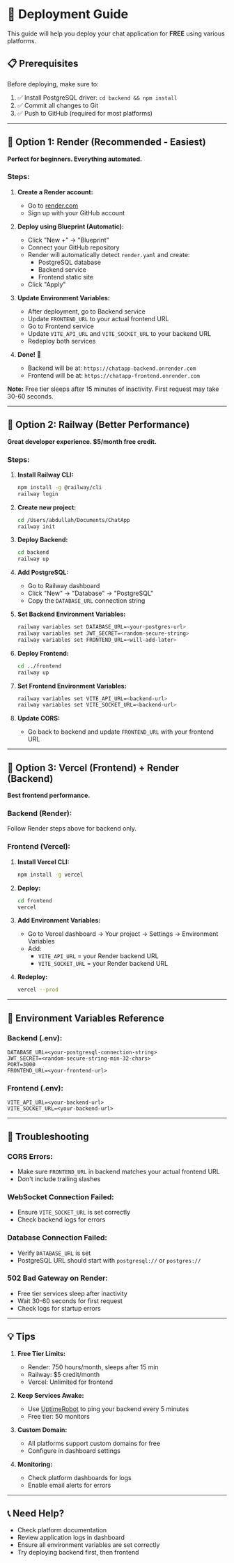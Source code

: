 # 🚀 Deployment Guide

This guide will help you deploy your chat application for **FREE** using various platforms.

## 📋 Prerequisites

Before deploying, make sure to:

1. ✅ Install PostgreSQL driver: `cd backend && npm install`
2. ✅ Commit all changes to Git
3. ✅ Push to GitHub (required for most platforms)

---

## 🎯 Option 1: Render (Recommended - Easiest)

**Perfect for beginners. Everything automated.**

### Steps:

1. **Create a Render account:**
   - Go to [render.com](https://render.com)
   - Sign up with your GitHub account

2. **Deploy using Blueprint (Automatic):**
   - Click "New +" → "Blueprint"
   - Connect your GitHub repository
   - Render will automatically detect `render.yaml` and create:
     - PostgreSQL database
     - Backend service
     - Frontend static site
   - Click "Apply"

3. **Update Environment Variables:**
   - After deployment, go to Backend service
   - Update `FRONTEND_URL` to your actual frontend URL
   - Go to Frontend service
   - Update `VITE_API_URL` and `VITE_SOCKET_URL` to your backend URL
   - Redeploy both services

4. **Done!** 🎉
   - Backend will be at: `https://chatapp-backend.onrender.com`
   - Frontend will be at: `https://chatapp-frontend.onrender.com`

**Note:** Free tier sleeps after 15 minutes of inactivity. First request may take 30-60 seconds.

---

## 🎯 Option 2: Railway (Better Performance)

**Great developer experience. $5/month free credit.**

### Steps:

1. **Install Railway CLI:**
   ```bash
   npm install -g @railway/cli
   railway login
   ```

2. **Create new project:**
   ```bash
   cd /Users/abdullah/Documents/ChatApp
   railway init
   ```

3. **Deploy Backend:**
   ```bash
   cd backend
   railway up
   ```

4. **Add PostgreSQL:**
   - Go to Railway dashboard
   - Click "New" → "Database" → "PostgreSQL"
   - Copy the `DATABASE_URL` connection string

5. **Set Backend Environment Variables:**
   ```bash
   railway variables set DATABASE_URL=<your-postgres-url>
   railway variables set JWT_SECRET=<random-secure-string>
   railway variables set FRONTEND_URL=<will-add-later>
   ```

6. **Deploy Frontend:**
   ```bash
   cd ../frontend
   railway up
   ```

7. **Set Frontend Environment Variables:**
   ```bash
   railway variables set VITE_API_URL=<backend-url>
   railway variables set VITE_SOCKET_URL=<backend-url>
   ```

8. **Update CORS:**
   - Go back to backend and update `FRONTEND_URL` with your frontend URL

---

## 🎯 Option 3: Vercel (Frontend) + Render (Backend)

**Best frontend performance.**

### Backend (Render):

Follow Render steps above for backend only.

### Frontend (Vercel):

1. **Install Vercel CLI:**
   ```bash
   npm install -g vercel
   ```

2. **Deploy:**
   ```bash
   cd frontend
   vercel
   ```

3. **Add Environment Variables:**
   - Go to Vercel dashboard → Your project → Settings → Environment Variables
   - Add:
     - `VITE_API_URL` = your Render backend URL
     - `VITE_SOCKET_URL` = your Render backend URL

4. **Redeploy:**
   ```bash
   vercel --prod
   ```

---

## 🔧 Environment Variables Reference

### Backend (.env):
```
DATABASE_URL=<your-postgresql-connection-string>
JWT_SECRET=<random-secure-string-min-32-chars>
PORT=3000
FRONTEND_URL=<your-frontend-url>
```

### Frontend (.env):
```
VITE_API_URL=<your-backend-url>
VITE_SOCKET_URL=<your-backend-url>
```

---

## 🐛 Troubleshooting

### CORS Errors:
- Make sure `FRONTEND_URL` in backend matches your actual frontend URL
- Don't include trailing slashes

### WebSocket Connection Failed:
- Ensure `VITE_SOCKET_URL` is set correctly
- Check backend logs for errors

### Database Connection Failed:
- Verify `DATABASE_URL` is set
- PostgreSQL URL should start with `postgresql://` or `postgres://`

### 502 Bad Gateway on Render:
- Free tier services sleep after inactivity
- Wait 30-60 seconds for first request
- Check logs for startup errors

---

## 💡 Tips

1. **Free Tier Limits:**
   - Render: 750 hours/month, sleeps after 15 min
   - Railway: $5 credit/month
   - Vercel: Unlimited for frontend

2. **Keep Services Awake:**
   - Use [UptimeRobot](https://uptimerobot.com) to ping your backend every 5 minutes
   - Free tier: 50 monitors

3. **Custom Domain:**
   - All platforms support custom domains for free
   - Configure in dashboard settings

4. **Monitoring:**
   - Check platform dashboards for logs
   - Enable email alerts for errors

---

## 📞 Need Help?

- Check platform documentation
- Review application logs in dashboard
- Ensure all environment variables are set correctly
- Try deploying backend first, then frontend
